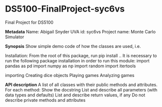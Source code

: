 # DS5100-FinalProject-syc6vs
Final Project for DS5100

**Metadata**
Name: Abigail Snyder
UVA id: syc6vs
Project name: Monte Carlo Simulator

**Synopsis**
Show simple demo code of how the classes are used, i.e.

Installation:
From the root of this package, run pip install ..
It is necessary to run the following package installation in order to run this module:
    import pandas as pd
    import numpy as np
    import random
    import itertools 

importing
Creating dice objects
Playing games
Analyzing games

**API description**
A list of all classes with their public methods and attributes.
For each method:
Show the docstring
List and describe all parameters (with data types and defaults)
List and describe return values, if any
Do not describe private methods and attributes
